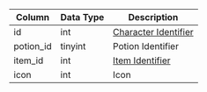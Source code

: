 | Column    | Data Type | Description                               |
| --------- | --------- | ----------------------------------------- |
| id        | int       | [Character Identifier](character_data.md) |
| potion_id | tinyint   | Potion Identifier                         |
| item_id   | int       | [Item Identifier](items.md)               |
| icon      | int       | Icon                                      |